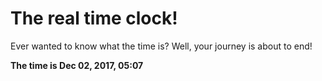 # The real time clock!

Ever wanted to know what the time is? Well, your journey is about to end!

**The time is Dec 02, 2017, 05:07**